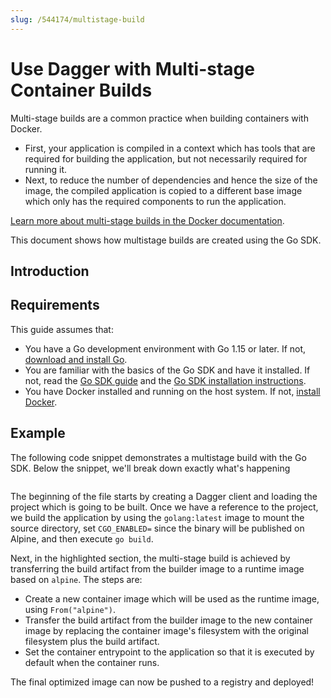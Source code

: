 ```yaml
---
slug: /544174/multistage-build
---
```


# Use Dagger with Multi-stage Container Builds

Multi-stage builds are a common practice when building containers with Docker. 

- First, your application is compiled in a context which has tools that are required for building the application, but not necessarily required for running it. 
- Next, to reduce the number of dependencies and hence the size of the image, the compiled application is copied to a different base image which only has the required components to run the application. 

[Learn more about multi-stage builds in the Docker documentation](https://docs.docker.com/build/building/multi-stage/).

This document shows how multistage builds are created using the Go SDK.

## Introduction

## Requirements

This guide assumes that:

- You have a Go development environment with Go 1.15 or later. If not, [download and install Go](https://go.dev/doc/install).
- You are familiar with the basics of the Go SDK and have it installed. If not, read the [Go SDK guide](../959738-get-started.md) and the [Go SDK installation instructions](../371491-install.md).
- You have Docker installed and running on the host system. If not, [install Docker](https://docs.docker.com/engine/install/).

## Example

The following code snippet demonstrates a multistage build with the Go SDK. Below the snippet, we'll break down exactly what's happening

```go file=../snippets/multistage-build/main.go

```

The beginning of the file starts by creating a Dagger client and loading the project which is going to be built. Once we have a reference to the project, we build the application by using the `golang:latest` image to mount the source directory, set `CGO_ENABLED=` since the binary will be published on Alpine, and then execute `go build`.

Next, in the highlighted section, the multi-stage build is achieved by transferring the build artifact from the builder image to a runtime image based on `alpine`. The steps are:

- Create a new container image which will be used as the runtime image, using `From("alpine")`.
- Transfer the build artifact from the builder image to the new container image by replacing the container image's filesystem with the original filesystem plus the build artifact.
- Set the container entrypoint to the application so that it is executed by default when the container runs.

The final optimized image can now be pushed to a registry and deployed!
